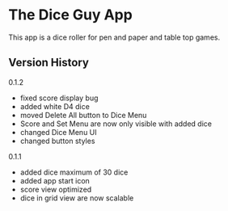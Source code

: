 The Dice Guy App
=================================

This app is a dice roller for pen and paper and table top games.


Version History
--------------

0.1.2
- fixed score display bug
- added white D4 dice
- moved Delete All button to Dice Menu
- Score and Set Menu are now only visible with added dice
- changed Dice Menu UI
- changed button styles

0.1.1
- added dice maximum of 30 dice
- added app start icon
- score view optimized
- dice in grid view are now scalable



